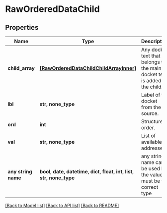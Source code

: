 # RawOrderedDataChild


## Properties
Name | Type | Description | Notes
------------ | ------------- | ------------- | -------------
**child_array** | [**[RawOrderedDataChildChildArrayInner]**](RawOrderedDataChildChildArrayInner.md) | Any docket text that belongs to the main docket text is added in the child. | 
**lbl** | **str, none_type** | Label of the docket from the source. | 
**ord** | **int** | Structure order. | 
**val** | **str, none_type** | List of available addresses. | 
**any string name** | **bool, date, datetime, dict, float, int, list, str, none_type** | any string name can be used but the value must be the correct type | [optional]

[[Back to Model list]](../README.md#documentation-for-models) [[Back to API list]](../README.md#documentation-for-api-endpoints) [[Back to README]](../README.md)


